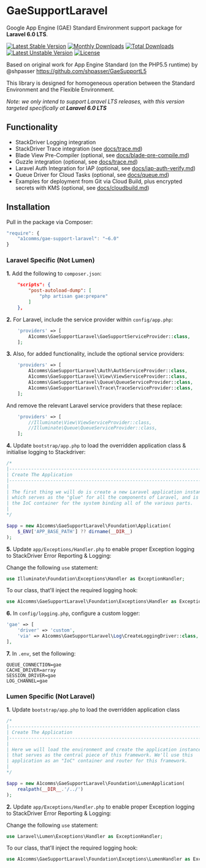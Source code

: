 # GaeSupportLaravel

Google App Engine (GAE) Standard Environment support package for **Laravel 6.0 LTS**.

[![Latest Stable Version](https://poser.pugx.org/a1comms/gae-support-laravel/v/stable)](https://packagist.org/packages/a1comms/gae-support-laravel)
[![Monthly Downloads](https://poser.pugx.org/a1comms/gae-support-laravel/d/monthly)](https://packagist.org/packages/a1comms/gae-support-laravel)
[![Total Downloads](https://poser.pugx.org/a1comms/gae-support-laravel/downloads)](https://packagist.org/packages/a1comms/gae-support-laravel)
[![Latest Unstable Version](https://poser.pugx.org/a1comms/gae-support-laravel/v/unstable)](https://packagist.org/packages/a1comms/gae-support-laravel)
[![License](https://poser.pugx.org/a1comms/gae-support-laravel/license)](https://packagist.org/packages/a1comms/gae-support-laravel)

Based on original work for App Engine Standard (on the PHP5.5 runtime) by @shpasser https://github.com/shpasser/GaeSupportL5

This library is designed for homogeneous operation between the Standard Environment and the Flexible Environment.

*Note: we only intend to support Laravel LTS releases, with this version targeted specifically at **Laravel 6.0 LTS***

## Functionality
* StackDriver Logging integration
* StackDriver Trace integration (see [docs/trace.md](https://github.com/a1comms/GaeSupportLaravel/blob/php7.4-laravel6.0/docs/trace.md))
* Blade View Pre-Compiler (optional, see [docs/blade-pre-compile.md](https://github.com/a1comms/GaeSupportLaravel/blob/php7.4-laravel6.0/docs/blade-pre-compile.md))
* Guzzle integration (optional, see [docs/trace.md](https://github.com/a1comms/GaeSupportLaravel/blob/php7.4-laravel6.0/docs/trace.md#guzzle))
* Laravel Auth Integration for IAP (optional, see [docs/iap-auth-verify.md](https://github.com/a1comms/GaeSupportLaravel/blob/php7.4-laravel6.0/docs/iap-auth-verify.md))
* Queue Driver for Cloud Tasks (optional, see [docs/queue.md](https://github.com/a1comms/GaeSupportLaravel/blob/php7.4-laravel6.0/docs/queue.md))
* Examples for deployment from Git via Cloud Build, plus encrypted secrets with KMS (optional, see [docs/cloudbuild.md](https://github.com/a1comms/GaeSupportLaravel/blob/php7.4-laravel6.0/docs/cloudbuild.md))

## Installation

Pull in the package via Composer:

```js
"require": {
    "a1comms/gae-support-laravel": "~6.0"
}
```

### Laravel Specific (Not Lumen)

**1.** Add the following to `composer.json`:

```json
    "scripts": {
        "post-autoload-dump": [
            "php artisan gae:prepare"
        ]
    },
```

**2.** For Laravel, include the service provider within `config/app.php`:

```php
    'providers' => [
        A1comms\GaeSupportLaravel\GaeSupportServiceProvider::class,
    ];
```

**3.** Also, for added functionality, include the optional service providers:

```php
    'providers' => [
        A1comms\GaeSupportLaravel\Auth\AuthServiceProvider::class,
        A1comms\GaeSupportLaravel\View\ViewServiceProvider::class,
        A1comms\GaeSupportLaravel\Queue\QueueServiceProvider::class,
        A1comms\GaeSupportLaravel\Trace\TraceServiceProvider::class,
    ];
```

And remove the relevant Laravel service providers that these replace:

```php
    'providers' => [
        //Illuminate\View\ViewServiceProvider::class,
        //Illuminate\Queue\QueueServiceProvider::class,
    ];
```

**4.** Update `bootstrap/app.php` to load the overridden application class & initialise logging to Stackdriver:

```php
/*
|--------------------------------------------------------------------------
| Create The Application
|--------------------------------------------------------------------------
|
| The first thing we will do is create a new Laravel application instance
| which serves as the "glue" for all the components of Laravel, and is
| the IoC container for the system binding all of the various parts.
|
*/

$app = new A1comms\GaeSupportLaravel\Foundation\Application(
    $_ENV['APP_BASE_PATH'] ?? dirname(__DIR__)
);
```

**5.** Update `app/Exceptions/Handler.php` to enable proper Exception logging to StackDriver Error Reporting & Logging:

Change the following `use` statement:

```php
use Illuminate\Foundation\Exceptions\Handler as ExceptionHandler;
```

To our class, that'll inject the required logging hook:

```php
use A1comms\GaeSupportLaravel\Foundation\Exceptions\Handler as ExceptionHandler;
```

**6.** In `config/logging.php`, configure a custom logger:

```php
'gae' => [
    'driver' => 'custom',
    'via' => A1comms\GaeSupportLaravel\Log\CreateLoggingDriver::class,
],
```

**7.** In `.env`, set the following:

```
QUEUE_CONNECTION=gae
CACHE_DRIVER=array
SESSION_DRIVER=gae
LOG_CHANNEL=gae
```

### Lumen Specific (Not Laravel)

**1.** Update `bootstrap/app.php` to load the overridden application class

```php
/*
|--------------------------------------------------------------------------
| Create The Application
|--------------------------------------------------------------------------
|
| Here we will load the environment and create the application instance
| that serves as the central piece of this framework. We'll use this
| application as an "IoC" container and router for this framework.
|
*/

$app = new A1comms\GaeSupportLaravel\Foundation\LumenApplication(
    realpath(__DIR__.'/../')
);
```

**2.** Update `app/Exceptions/Handler.php` to enable proper Exception logging to StackDriver Error Reporting & Logging:

Change the following `use` statement:

```php
use Laravel\Lumen\Exceptions\Handler as ExceptionHandler;
```

To our class, that'll inject the required logging hook:

```php
use A1comms\GaeSupportLaravel\Foundation\Exceptions\LumenHandler as ExceptionHandler;
```
